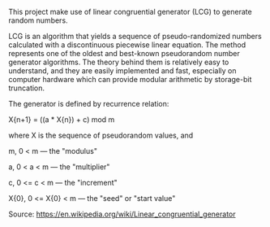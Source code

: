 This project make use of linear congruential generator (LCG) to generate random numbers.

LCG is an algorithm that yields a sequence of pseudo-randomized numbers calculated with a discontinuous piecewise linear equation. The method represents one of the oldest and best-known pseudorandom number generator algorithms. The theory behind them is relatively easy to understand, and they are easily implemented and fast, especially on computer hardware which can provide modular arithmetic by storage-bit truncation.

The generator is defined by recurrence relation:

X{n+1} = ((a * X{n}) + c) mod m

where X is the sequence of pseudorandom values, and

m, 0 < m  — the "modulus"

a, 0 < a < m — the "multiplier"

c, 0 <= c < m — the "increment"

X{0}, 0 <= X{0} < m — the "seed" or "start value"
 
Source: https://en.wikipedia.org/wiki/Linear_congruential_generator
